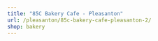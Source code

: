 ```yaml
---
title: "85C Bakery Cafe - Pleasanton"
url: /pleasanton/85c-bakery-cafe-pleasanton-2/
shop: bakery
---
```

